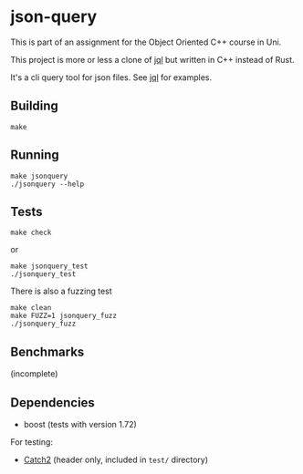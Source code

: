 # json-query

This is part of an assignment for the Object Oriented C++ course in Uni.

This project is more or less a clone of [jql](https://github.com/yamafaktory/jql)
but written in C++ instead of Rust.

It's a cli query tool for json files.
See [jql](https://github.com/yamafaktory/jql#%EF%B8%8F-usage) for examples.

## Building

```
make
```

## Running

```
make jsonquery
./jsonquery --help
```

## Tests

```
make check
```

or

```
make jsonquery_test
./jsonquery_test
```

There is also a fuzzing test

```
make clean
make FUZZ=1 jsonquery_fuzz
./jsonquery_fuzz
```

## Benchmarks

(incomplete)

## Dependencies

- boost (tests with version 1.72)

For testing:

- [Catch2](https://github.com/catchorg/Catch2) (header only, included in `test/` directory)
